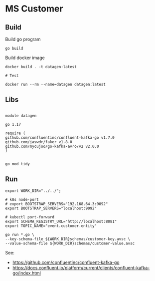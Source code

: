 # MS Customer

## Build
Build go program
```shell
go build
```

Build docker image
```shell
docker build . -t datagen:latest

# Test

docker run --rm --name=datagen datagen:latest
```

## Libs
```

module datagen

go 1.17

require (
github.com/confluentinc/confluent-kafka-go v1.7.0
github.com/jaswdr/faker v1.8.0
github.com/mycujoo/go-kafka-avro/v2 v2.0.0
)
```

```shell

go mod tidy
```


## Run
```shell
export WORK_DIR="../../";

# k8s node-port
# export BOOTSTRAP_SERVERS="192.168.64.3:9092"
export BOOTSTRAP_SERVERS="localhost:9092"

# kubectl port-forward
export SCHEMA_REGISTRY_URL="http://localhost:8081"
export TOPIC_NAME="event.customer.entity"

go run *.go \
--key-schema-file ${WORK_DIR}schemas/customer-key.avsc \
--value-schema-file ${WORK_DIR}schemas/customer-value.avsc
```

See:
* https://github.com/confluentinc/confluent-kafka-go
* https://docs.confluent.io/platform/current/clients/confluent-kafka-go/index.html